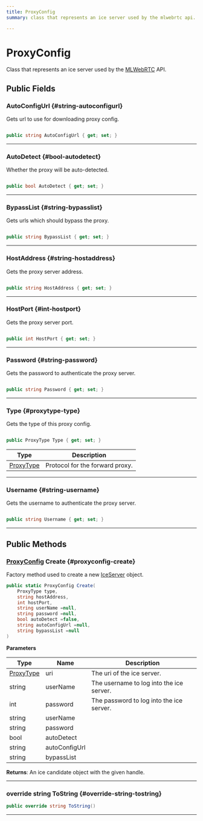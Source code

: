 ```yaml
---
title: ProxyConfig
summary: class that represents an ice server used by the mlwebrtc api. 

---
```


# ProxyConfig




Class that represents an ice server used by the [MLWebRTC](/versioned_docs/version-03-Jan-2023/unity-api/api/UnityEngine.XR.MagicLeap/MLWebRTC/UnityEngine.XR.MagicLeap.MLWebRTC.md) API.   





## Public Fields

### AutoConfigUrl {#string-autoconfigurl}

Gets url to use for downloading proxy config. 

```csharp

public string AutoConfigUrl { get; set; }

```






-----------

### AutoDetect {#bool-autodetect}

Whether the proxy will be auto-detected. 

```csharp

public bool AutoDetect { get; set; }

```






-----------

### BypassList {#string-bypasslist}

Gets urls which should bypass the proxy. 

```csharp

public string BypassList { get; set; }

```






-----------

### HostAddress {#string-hostaddress}

Gets the proxy server address. 

```csharp

public string HostAddress { get; set; }

```






-----------

### HostPort {#int-hostport}

Gets the proxy server port. 

```csharp

public int HostPort { get; set; }

```






-----------

### Password {#string-password}

Gets the password to authenticate the proxy server. 

```csharp

public string Password { get; set; }

```






-----------

### Type {#proxytype-type}

Gets the type of this proxy config. 

```csharp

public ProxyType Type { get; set; }

```

| Type | Description  | 
|--|--|
| [ProxyType](/versioned_docs/version-03-Jan-2023/unity-api/api/UnityEngine.XR.MagicLeap/MLWebRTC/UnityEngine.XR.MagicLeap.MLWebRTC.md#enums-proxytype) | Protocol for the forward proxy.  |





-----------

### Username {#string-username}

Gets the username to authenticate the proxy server. 

```csharp

public string Username { get; set; }

```






-----------

## Public Methods

### [ProxyConfig](/versioned_docs/version-03-Jan-2023/unity-api/api/UnityEngine.XR.MagicLeap/MLWebRTC/UnityEngine.XR.MagicLeap.MLWebRTC.ProxyConfig.md) Create {#proxyconfig-create}

Factory method used to create a new [IceServer](/versioned_docs/version-03-Jan-2023/unity-api/api/UnityEngine.XR.MagicLeap/MLWebRTC/UnityEngine.XR.MagicLeap.MLWebRTC.IceServer.md) object. 

```csharp
public static ProxyConfig Create(
    ProxyType type,
    string hostAddress,
    int hostPort,
    string userName =null,
    string password =null,
    bool autoDetect =false,
    string autoConfigUrl =null,
    string bypassList =null
)
```


**Parameters**

| Type | Name  | Description  | 
|--|--|--|
| [ProxyType](/versioned_docs/version-03-Jan-2023/unity-api/api/UnityEngine.XR.MagicLeap/MLWebRTC/UnityEngine.XR.MagicLeap.MLWebRTC.md#enums-proxytype) |uri|The uri of the ice server.|
| string |userName|The username to log into the ice server.|
| int |password|The password to log into the ice server.|
| string |userName||
| string |password||
| bool |autoDetect||
| string |autoConfigUrl||
| string |bypassList||






**Returns**: An ice candidate object with the given handle.



-----------

### override string ToString {#override-string-tostring}

```csharp
public override string ToString()
```






-----------

